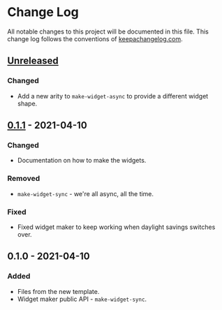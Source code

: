 # Change Log
All notable changes to this project will be documented in this file. This change log follows the conventions of [keepachangelog.com](http://keepachangelog.com/).

## [Unreleased]
### Changed
- Add a new arity to `make-widget-async` to provide a different widget shape.

## [0.1.1] - 2021-04-10
### Changed
- Documentation on how to make the widgets.

### Removed
- `make-widget-sync` - we're all async, all the time.

### Fixed
- Fixed widget maker to keep working when daylight savings switches over.

## 0.1.0 - 2021-04-10
### Added
- Files from the new template.
- Widget maker public API - `make-widget-sync`.

[Unreleased]: https://github.com/your-name/resultful-crud/compare/0.1.1...HEAD
[0.1.1]: https://github.com/your-name/resultful-crud/compare/0.1.0...0.1.1
